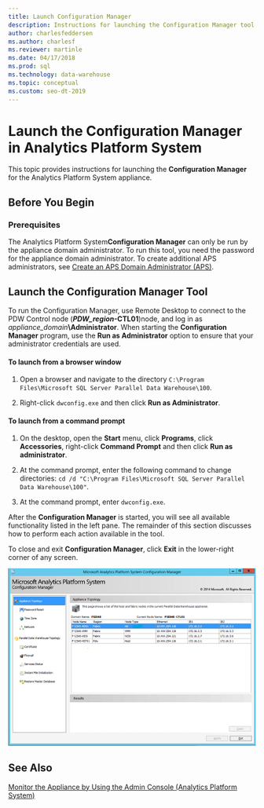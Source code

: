 ```yaml
---
title: Launch Configuration Manager
description: Instructions for launching the Configuration Manager tool for the Analytics Platform System appliance.
author: charlesfeddersen
ms.author: charlesf
ms.reviewer: martinle
ms.date: 04/17/2018
ms.prod: sql
ms.technology: data-warehouse
ms.topic: conceptual
ms.custom: seo-dt-2019
---
```


# Launch the Configuration Manager in Analytics Platform System
This topic provides instructions for launching the **Configuration Manager** for the Analytics Platform System appliance.  
  
## Before You Begin  
  
### Prerequisites  
The Analytics Platform System**Configuration Manager** can only be run by the appliance domain administrator. To run this tool, you need the password for the appliance domain administrator. To create additional APS administrators, see [Create an APS Domain Administrator &#40;APS&#41;](create-an-aps-domain-administrator-aps.md).  
  
## <a name="Accessing"></a>Launch the Configuration Manager Tool  
To run the Configuration Manager, use Remote Desktop to connect to the PDW Control node (**_PDW_region_-CTL01**)node, and log in as _appliance_domain_**\Administrator**. When starting the **Configuration Manager** program, use the **Run as Administrator** option to ensure that your administrator credentials are used.  
  
#### To launch from a browser window  
  
1.  Open a browser and navigate to the directory `C:\Program Files\Microsoft SQL Server Parallel Data Warehouse\100`.  
  
2.  Right-click `dwconfig.exe` and then click **Run as Administrator**.  
  
#### To launch from a command prompt  
  
1.  On the desktop, open the **Start** menu, click **Programs**, click **Accessories**, right-click **Command Prompt** and then click **Run as administrator**.  
  
2.  At the command prompt, enter the following command to change directories: `cd /d "C:\Program Files\Microsoft SQL Server Parallel Data Warehouse\100"`.  
  
3.  At the command prompt, enter `dwconfig.exe`.  
  
After the **Configuration Manager** is started, you will see all available functionality listed in the left pane. The remainder of this section discusses how to perform each action available in the tool.  
  
To close and exit **Configuration Manager**, click **Exit** in the lower-right corner of any screen.  
  
![Screenshot of the Microsoft Analytics Platform System Configuration Manager dialog box showing the Appliance Topology.](./media/launch-the-configuration-manager/SQL_Server_PDW_DWConfig_ApplTop.png "SQL_Server_PDW_DWConfig_ApplTop")  
  
## See Also  
[Monitor the Appliance by Using the Admin Console &#40;Analytics Platform System&#41;](monitor-the-appliance-by-using-the-admin-console.md)  
  
